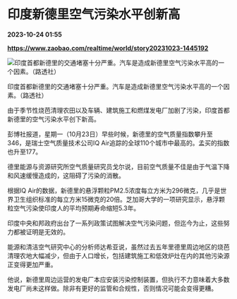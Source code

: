 # 印度新德里空气污染水平创新高

**2023-10-24 01:55**

**https://www.zaobao.com/realtime/world/story20231023-1445192**

![印度首都新德里的交通堵塞十分严重。汽车是造成新德里空气污染水平高的一个因素。（路透社）](https://static.zaobao.com/s3fs-public/styles/article_large_full/public/articles/2023/10/23/2023-10-11T074157Z1025281547RC26Q3A3BUAPRTRMADP3INDIA-CONNECTED-CARS-POLICY_2.JPG?itok=hHz8ySmF "印度首都新德里的交通堵塞十分严重。汽车是造成新德里空气污染水平高的一个因素。（路透社）")

印度首都新德里的交通堵塞十分严重。汽车是造成新德里空气污染水平高的一个因素。（路透社）

由于季节性烧芭清理农田以及车辆、建筑施工和燃煤发电厂加剧了污染，印度首都新德里的空气污染水平创下新高。

彭博社报道，星期一（10月23日）早些时候，新德里的空气质量指数攀升至346，是瑞士空气质量技术公司IQ Air追踪的全球110个城市中最高的。孟买的指数也升至177。

德里能源与资源研究所空气质量研究员戈尔说，目前空气质量不佳是由于气温下降和风速缓慢造成的，这阻碍了污染的消散。

根据IQ Air的数据，新德里的悬浮颗粒PM2.5浓度每立方米为296微克，几乎是世界卫生组织标准的每立方米15微克的20倍。芝加哥大学的一项研究显示，悬浮颗粒空气污染使印度人的平均预期寿命缩短5.3年。

印度中央和邦政府出台了一系列政策试图解决空气污染问题，但迄今为止，这些努力都被证明是无效的。

能源和清洁空气研究中心的分析师达希亚说，虽然过去五年里德里周边地区的烧芭清理农地大幅减少，但由于人口增长，包括建筑施工和低效炉灶在内的其他污染源正变得更加严重。

他说，新德里周边运营的发电厂本应安装污染控制装置，但执行不力意味着大多数发电厂尚未这样做。除非有更好的监管和合规性，否则情况可能会变得更糟。